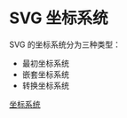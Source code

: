 SVG 坐标系统
===

SVG 的坐标系统分为三种类型：
- 最初坐标系统
- 嵌套坐标系统
- 转换坐标系统


[坐标系统](http://www.w3cplus.com/html5/svg-coordinates.html)